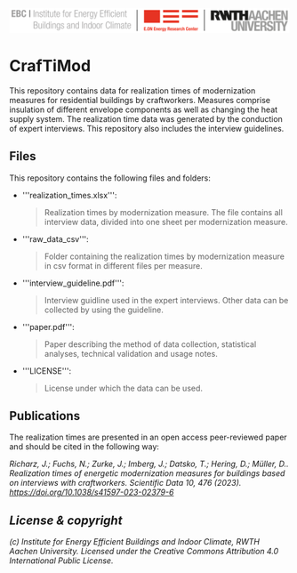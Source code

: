 ![E.ON EBC RWTH Aachen University](./resources/EBC_Logo.png)

# CrafTiMod

This repository contains data for realization times of modernization measures for residential buildings by craftworkers. Measures comprise insulation of different envelope components as well as changing the heat supply system. The realization time data was generated by the conduction of expert interviews. This repository also includes the interview guidelines.

## Files

This repository contains the following files and folders: 

- '''realization_times.xlsx''':
	> Realization times by modernization measure. The file contains all interview data, divided into one sheet per modernization measure.
- '''raw_data_csv''':
	> Folder containing the realization times by modernization measure in csv format in different files per measure.
- '''interview_guideline.pdf''':
	> Interview guidline used in the expert interviews. Other data can be collected by using the guideline.
- '''paper.pdf''':
	> Paper describing the method of data collection, statistical analyses, technical validation and usage notes.
- '''LICENSE''':
	> License under which the data can be used. 
	
## Publications

The realization times are presented in an open access peer-reviewed paper and should be cited in the following way:

<i>	Richarz, J.; Fuchs, N.; Zurke, J.; Imberg, J.; Datsko, T.; Hering, D.; Müller, D.. Realization times of energetic modernization measures for buildings based on interviews with craftworkers. Scientific Data 10, 476 (2023). https://doi.org/10.1038/s41597-023-02379-6

## License & copyright

(c) Institute for Energy Efficient Buildings and Indoor Climate, RWTH Aachen University.
Licensed under the Creative Commons Attribution 4.0 International Public License.
